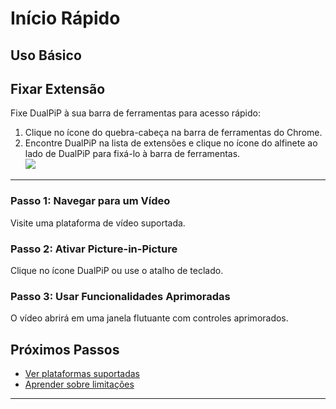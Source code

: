 # Início Rápido

## Uso Básico

## Fixar Extensão

Fixe DualPiP à sua barra de ferramentas para acesso rápido:

1. Clique no ícone do quebra-cabeça na barra de ferramentas do Chrome.
2. Encontre DualPiP na lista de extensões e clique no ícone do alfinete ao lado de DualPiP para fixá-lo à barra de ferramentas.  
   ![](https://static.dualpip.cc/doc_image/pin_extension.webp?v=1.1.0)

---

### Passo 1: Navegar para um Vídeo

Visite uma plataforma de vídeo suportada.

### Passo 2: Ativar Picture-in-Picture

Clique no ícone DualPiP ou use o atalho de teclado.

### Passo 3: Usar Funcionalidades Aprimoradas

O vídeo abrirá em uma janela flutuante com controles aprimorados.

## Próximos Passos

- [Ver plataformas suportadas](/pt/video-platforms-support)
- [Aprender sobre limitações](/pt/limitations)

---
